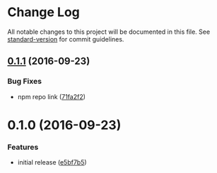 # Change Log

All notable changes to this project will be documented in this file. See [standard-version](https://github.com/conventional-changelog/standard-version) for commit guidelines.

<a name="0.1.1"></a>
## [0.1.1](https://github.com/an-sh/ws-messaging/compare/v0.1.0...v0.1.1) (2016-09-23)


### Bug Fixes

* npm repo link ([71fa2f2](https://github.com/an-sh/ws-messaging/commit/71fa2f2))



<a name="0.1.0"></a>
# 0.1.0 (2016-09-23)


### Features

* initial release ([e5bf7b5](https://github.com/an-sh/ws-messaging/commit/e5bf7b5))
